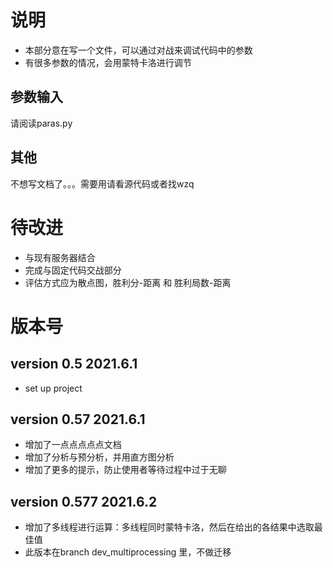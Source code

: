 # 说明
* 本部分意在写一个文件，可以通过对战来调试代码中的参数
* 有很多参数的情况，会用蒙特卡洛进行调节
## 参数输入
请阅读paras.py
## 其他
不想写文档了。。。需要用请看源代码或者找wzq
# 待改进
* 与现有服务器结合
* 完成与固定代码交战部分
* 评估方式应为散点图，胜利分-距离 和 胜利局数-距离
# 版本号
## version 0.5 2021.6.1 
* set up project
## version 0.57 2021.6.1 
* 增加了一点点点点点文档
* 增加了分析与预分析，并用直方图分析
* 增加了更多的提示，防止使用者等待过程中过于无聊
## version 0.577 2021.6.2
* 增加了多线程进行运算：多线程同时蒙特卡洛，然后在给出的各结果中选取最佳值
* 此版本在branch dev_multiprocessing 里，不做迁移